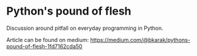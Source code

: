 # Python's pound of flesh

Discussion around pitfall on everyday programming in Python.

Article can be found on medium: https://medium.com/@bkarak/pythons-pound-of-flesh-1fd7162cda50

